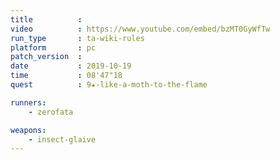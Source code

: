 ```yaml
---
title          :
video          : https://www.youtube.com/embed/bzMT0GyWfTw
run_type       : ta-wiki-rules
platform       : pc
patch_version  : 
date           : 2019-10-19
time           : 08'47"18
quest          : 9★-like-a-moth-to-the-flame

runners:
    - zerofata

weapons:
    - insect-glaive
---
```

